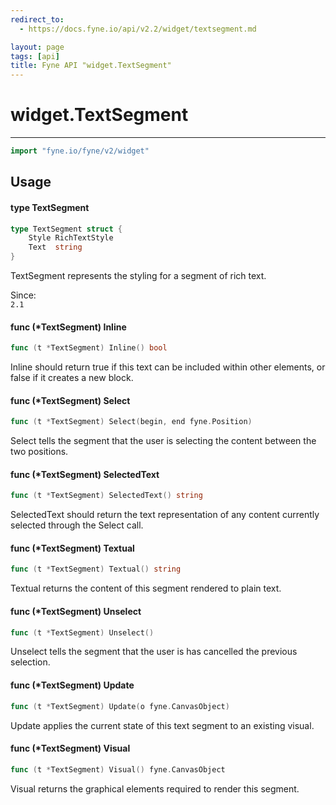```yaml
---
redirect_to:
  - https://docs.fyne.io/api/v2.2/widget/textsegment.md

layout: page
tags: [api]
title: Fyne API "widget.TextSegment"
---
```



# widget.TextSegment
---
```go
import "fyne.io/fyne/v2/widget"
```

## Usage

#### type TextSegment

```go
type TextSegment struct {
	Style RichTextStyle
	Text  string
}
```

TextSegment represents the styling for a segment of rich text.


<div class="since">Since: <code>
2.1</code></div>

#### func (*TextSegment) Inline

```go
func (t *TextSegment) Inline() bool
```
Inline should return true if this text can be included within other elements, or false if it creates a new block.

#### func (*TextSegment) Select

```go
func (t *TextSegment) Select(begin, end fyne.Position)
```
Select tells the segment that the user is selecting the content between the two positions.

#### func (*TextSegment) SelectedText

```go
func (t *TextSegment) SelectedText() string
```
SelectedText should return the text representation of any content currently selected through the Select call.

#### func (*TextSegment) Textual

```go
func (t *TextSegment) Textual() string
```
Textual returns the content of this segment rendered to plain text.

#### func (*TextSegment) Unselect

```go
func (t *TextSegment) Unselect()
```
Unselect tells the segment that the user is has cancelled the previous selection.

#### func (*TextSegment) Update

```go
func (t *TextSegment) Update(o fyne.CanvasObject)
```
Update applies the current state of this text segment to an existing visual.

#### func (*TextSegment) Visual

```go
func (t *TextSegment) Visual() fyne.CanvasObject
```
Visual returns the graphical elements required to render this segment.
